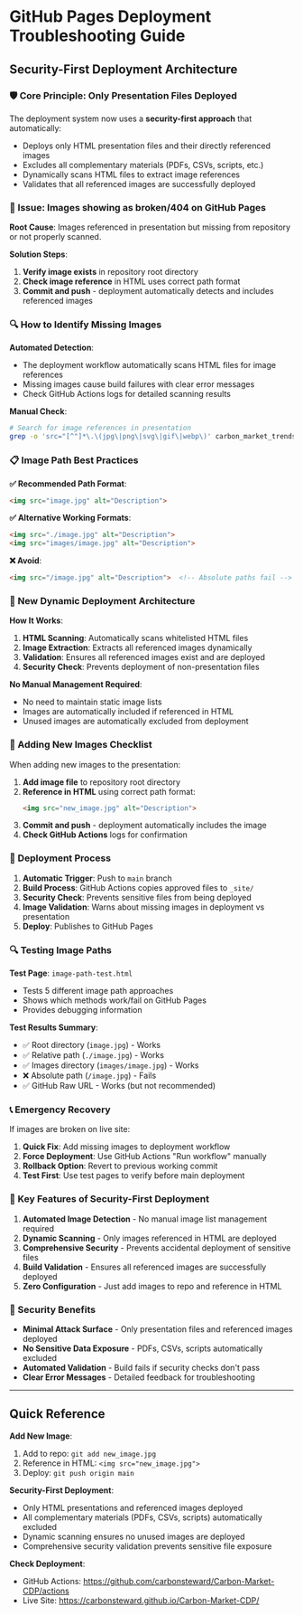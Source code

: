 # GitHub Pages Deployment Troubleshooting Guide

## Security-First Deployment Architecture

### 🛡️ Core Principle: Only Presentation Files Deployed

The deployment system now uses a **security-first approach** that automatically:
- Deploys only HTML presentation files and their directly referenced images
- Excludes all complementary materials (PDFs, CSVs, scripts, etc.)
- Dynamically scans HTML files to extract image references
- Validates that all referenced images are successfully deployed

### 🚨 Issue: Images showing as broken/404 on GitHub Pages

**Root Cause**: Images referenced in presentation but missing from repository or not properly scanned.

**Solution Steps**:
1. **Verify image exists** in repository root directory
2. **Check image reference** in HTML uses correct path format
3. **Commit and push** - deployment automatically detects and includes referenced images

### 🔍 How to Identify Missing Images

**Automated Detection**:
- The deployment workflow automatically scans HTML files for image references
- Missing images cause build failures with clear error messages
- Check GitHub Actions logs for detailed scanning results

**Manual Check**:
```bash
# Search for image references in presentation
grep -o 'src="[^"]*\.\(jpg\|png\|svg\|gif\|webp\)' carbon_market_trends_2024_2025_standalone.html
```

### 📋 Image Path Best Practices

**✅ Recommended Path Format**:
```html
<img src="image.jpg" alt="Description">
```

**✅ Alternative Working Formats**:
```html
<img src="./image.jpg" alt="Description">
<img src="images/image.jpg" alt="Description">
```

**❌ Avoid**:
```html
<img src="/image.jpg" alt="Description">  <!-- Absolute paths fail -->
```

### 🔧 New Dynamic Deployment Architecture

**How It Works**:
1. **HTML Scanning**: Automatically scans whitelisted HTML files
2. **Image Extraction**: Extracts all referenced images dynamically
3. **Validation**: Ensures all referenced images exist and are deployed
4. **Security Check**: Prevents deployment of non-presentation files

**No Manual Management Required**:
- No need to maintain static image lists
- Images are automatically included if referenced in HTML
- Unused images are automatically excluded from deployment

### 📝 Adding New Images Checklist

When adding new images to the presentation:

1. **Add image file** to repository root directory
2. **Reference in HTML** using correct path format:
   ```html
   <img src="new_image.jpg" alt="Description">
   ```
3. **Commit and push** - deployment automatically includes the image
4. **Check GitHub Actions** logs for confirmation

### 🚀 Deployment Process

1. **Automatic Trigger**: Push to `main` branch
2. **Build Process**: GitHub Actions copies approved files to `_site/`
3. **Security Check**: Prevents sensitive files from being deployed
4. **Image Validation**: Warns about missing images in deployment vs presentation
5. **Deploy**: Publishes to GitHub Pages

### 🔍 Testing Image Paths

**Test Page**: `image-path-test.html`
- Tests 5 different image path approaches
- Shows which methods work/fail on GitHub Pages
- Provides debugging information

**Test Results Summary**:
- ✅ Root directory (`image.jpg`) - Works
- ✅ Relative path (`./image.jpg`) - Works  
- ✅ Images directory (`images/image.jpg`) - Works
- ❌ Absolute path (`/image.jpg`) - Fails
- ✅ GitHub Raw URL - Works (but not recommended)

### 📞 Emergency Recovery

If images are broken on live site:

1. **Quick Fix**: Add missing images to deployment workflow
2. **Force Deployment**: Use GitHub Actions "Run workflow" manually
3. **Rollback Option**: Revert to previous working commit
4. **Test First**: Use test pages to verify before main deployment

### 🎯 Key Features of Security-First Deployment

1. **Automated Image Detection** - No manual image list management required
2. **Dynamic Scanning** - Only images referenced in HTML are deployed
3. **Comprehensive Security** - Prevents accidental deployment of sensitive files
4. **Build Validation** - Ensures all referenced images are successfully deployed
5. **Zero Configuration** - Just add images to repo and reference in HTML

### 🔄 Security Benefits

- **Minimal Attack Surface** - Only presentation files and referenced images deployed
- **No Sensitive Data Exposure** - PDFs, CSVs, scripts automatically excluded
- **Automated Validation** - Build fails if security checks don't pass
- **Clear Error Messages** - Detailed feedback for troubleshooting

---

## Quick Reference

**Add New Image**:
1. Add to repo: `git add new_image.jpg`
2. Reference in HTML: `<img src="new_image.jpg">`
3. Deploy: `git push origin main`

**Security-First Deployment**:
- Only HTML presentations and referenced images deployed
- All complementary materials (PDFs, CSVs, scripts) automatically excluded
- Dynamic scanning ensures no unused images are deployed
- Comprehensive security validation prevents sensitive file exposure

**Check Deployment**:
- GitHub Actions: https://github.com/carbonsteward/Carbon-Market-CDP/actions
- Live Site: https://carbonsteward.github.io/Carbon-Market-CDP/